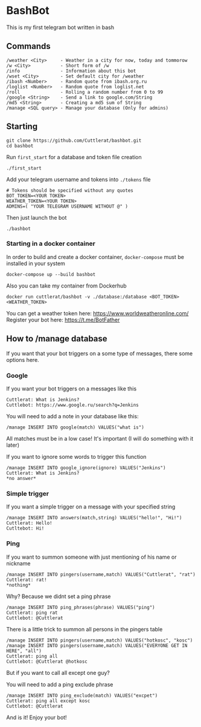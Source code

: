 # BashBot

This is my first telegram bot written in bash

## Commands

```
/weather <City>     - Weather in a city for now, today and tommorow
/w <City>           - Short form of /w
/info               - Information about this bot  
/wset <City>        - Set default city for /weather
/ibash <Number>     - Random quote from ibash.org.ru
/loglist <Number>   - Random quote from loglist.net
/roll               - Rolling a random number from 0 to 99
/google <String>    - Send a link to google.com/String 
/md5 <String>       - Creating a md5 sum of String 
/manage <SQL query> - Manage your database (Only for admins)
```

## Starting

```
git clone https://github.com/Cuttlerat/bashbot.git
cd bashbot
```

Run `first_start` for a database and token file creation 

```
./first_start
```

Add your telegram username and tokens into `./tokens` file
```
# Tokens should be specified without any quotes
BOT_TOKEN=<YOUR TOKEN>
WEATHER_TOKEN=<YOUR TOKEN>
ADMINS=( "YOUR TELEGRAM USERNAME WITHOUT @" )
```

Then just launch the bot

```
./bashbot
```

### Starting in a docker container

In order to build and create a docker container, `docker-compose` must be installed in your system

```
docker-compose up --build bashbot 
```

Also you can take my container from Dockerhub

```
docker run cuttlerat/bashbot -v ./database:/database <BOT_TOKEN> <WEATHER_TOKEN>
```

You can get a weather token here: https://www.worldweatheronline.com/ <br>
Register your bot here: https://t.me/BotFather

## How to /manage database

If you want that your bot triggers on a some type of messages, there some options here.

### Google

If you want your bot triggers on a messages like this
```
Cuttlerat: What is Jenkins?
Cuttlebot: https://www.google.ru/search?q=Jenkins
```

You will need to add a note in your database like this:

```
/manage INSERT INTO google(match) VALUES("what is")
```

All matches must be in a low case! It's important (I will do something with it later)

If you want to ignore some words to trigger this function

```
/manage INSERT INTO google_ignore(ignore) VALUES("Jenkins")
Cuttlerat: What is Jenkins?
*no answer*
```

### Simple trigger

If you want a simple trigger on a message with your specified string

```
/manage INSERT INTO answers(match,string) VALUES("hello!", "Hi!")
Cuttlerat: Hello!
Cutltebot: Hi!
```

### Ping

If you want to summon someone with just mentioning of his name or nickname

```
/manage INSERT INTO pingers(username,match) VALUES("Cuttlerat", "rat")
Cuttlerat: rat!
*nothing*
```

Why? Because we didnt set a ping phrase

```
/manage INSERT INTO ping_phrases(phrase) VALUES("ping")
Cuttlerat: ping rat
Cuttlebot: @Cuttlerat
```

There is a little trick to summon all persons in the pingers table

```
/manage INSERT INTO pingers(username,match) VALUES("hotkosc", "kosc")
/manage INSERT INTO pingers(username,match) VALUES("EVERYONE GET IN HERE", "all")
Cuttlerat: ping all
Cuttlebot: @Cuttlerat @hotkosc
```

But if you want to call all except one guy?

You will need to add a ping exclude phrase

```
/manage INSERT INTO ping_exclude(match) VALUES("excpet")
Cuttlerat: ping all except kosc
Cuttlebot: @Cuttlerat
```

And is it! Enjoy your bot!
